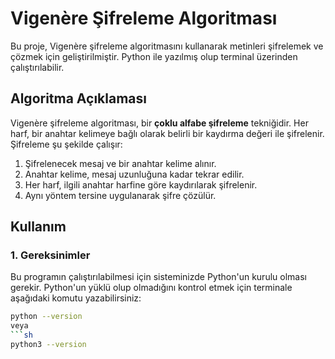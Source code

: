 
# Vigenère Şifreleme Algoritması

Bu proje, Vigenère şifreleme algoritmasını kullanarak metinleri şifrelemek ve çözmek için geliştirilmiştir. Python ile yazılmış olup terminal üzerinden çalıştırılabilir.

## Algoritma Açıklaması

Vigenère şifreleme algoritması, bir **çoklu alfabe şifreleme** tekniğidir. Her harf, bir anahtar kelimeye bağlı olarak belirli bir kaydırma değeri ile şifrelenir. Şifreleme şu şekilde çalışır:

1. Şifrelenecek mesaj ve bir anahtar kelime alınır.
2. Anahtar kelime, mesaj uzunluğuna kadar tekrar edilir.
3. Her harf, ilgili anahtar harfine göre kaydırılarak şifrelenir.
4. Aynı yöntem tersine uygulanarak şifre çözülür.

## Kullanım

### 1. Gereksinimler
Bu programın çalıştırılabilmesi için sisteminizde Python'un kurulu olması gerekir. Python'un yüklü olup olmadığını kontrol etmek için terminale aşağıdaki komutu yazabilirsiniz:

```sh
python --version
veya
```sh
python3 --version
